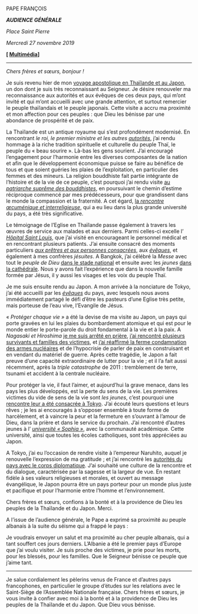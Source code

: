 PAPE FRANÇOIS

***AUDIENCE GÉNÉRALE***

*Place Saint Pierre*

*Mercredi 27 novembre 2019*

**[ [Multimédia](http://w2.vatican.va/content/francesco/fr/events/event.dir.html/content/vaticanevents/fr/2019/11/27/udienzagenerale.html)]**

* * *

*Chers frères et sœurs, bonjour !*

Je suis revenu hier de mon [voyage apostolique en Thaïlande et au Japon](http://w2.vatican.va/content/francesco/fr/travels/2019/outside/documents/papa-francesco-thailandia-giappone-2019.html), un don dont je suis très reconnaissant au Seigneur. Je désire renouveler ma reconnaissance aux autorités et aux évêques de ces deux pays, qui m’ont invité et qui m’ont accueilli avec une grande attention, et surtout remercier le peuple thaïlandais et le peuple japonais. Cette visite a accru ma proximité et mon affection pour ces peuples : que Dieu les bénisse par une abondance de prospérité et de paix.

La Thaïlande est un antique royaume qui s’est profondément modernisé. En rencontrant *le roi, le premier ministre et les autres [autorités](http://w2.vatican.va/content/francesco/fr/events/event.dir.html/content/vaticanevents/fr/2019/11/21/autorita-thailandia.html)*, j’ai rendu hommage à la riche tradition spirituelle et culturelle du peuple Thaï, le peuple du « beau sourire ». Là-bas les gens sourient. J’ai encouragé l’engagement pour l’harmonie entre les diverses composantes de la nation et afin que le développement économique puisse se faire au bénéfice de tous et que soient guéries les plaies de l’exploitation, en particulier des femmes et des mineurs. La religion bouddhiste fait partie intégrante de l’histoire et de la vie de ce peuple, c’est pourquoi j’ai rendu visite [au *patriarche suprême des bouddhistes*](http://w2.vatican.va/content/francesco/fr/events/event.dir.html/content/vaticanevents/fr/2019/11/21/patriarca-buddisti-thailandia.html), en poursuivant le chemin d’estime réciproque commencé par mes prédécesseurs, pour que grandissent dans le monde la compassion et la fraternité. A cet égard, [la *rencontre œcuménique et interreligieuse*](http://w2.vatican.va/content/francesco/fr/events/event.dir.html/content/vaticanevents/fr/2019/11/22/leader-religiosi-thailandia.html), qui a eu lieu dans la plus grande université du pays, a été très significative.

Le témoignage de l’Eglise en Thaïlande passe également à travers les œuvres de service aux malades et aux derniers. Parmi celles-ci excelle l’ *[Hôpital Saint Louis](http://w2.vatican.va/content/francesco/fr/events/event.dir.html/content/vaticanevents/fr/2019/11/21/personalemedico-thailandia.html)*, que j’ai visité en encourageant le personnel médical et en rencontrant plusieurs patients. J’ai ensuite consacré des moments particuliers *[aux prêtres et aux personnes consacrées](http://w2.vatican.va/content/francesco/fr/events/event.dir.html/content/vaticanevents/fr/2019/11/22/consacrati-thailandia.html)*, aux *[évêques](http://w2.vatican.va/content/francesco/fr/events/event.dir.html/content/vaticanevents/fr/2019/11/22/vescovi-thailandia.html)*, et également à mes confrères *jésuites*. A Bangkok, j’ai célébré la *Messe* avec tout le *peuple de Dieu* [dans le stade national](http://w2.vatican.va/content/francesco/fr/events/event.dir.html/content/vaticanevents/fr/2019/11/21/messa-thailandia.html) et ensuite avec les *jeunes* [dans la cathédrale](http://w2.vatican.va/content/francesco/fr/events/event.dir.html/content/vaticanevents/fr/2019/11/22/messa-giovani-thailandia.html). Nous y avons fait l’expérience que dans la nouvelle famille formée par Jésus, il y aussi les visages et les voix du peuple Thaï.

Je me suis ensuite rendu au Japon. A mon arrivée à la nonciature de Tokyo, j’ai été accueilli par les *[évêques](http://w2.vatican.va/content/francesco/fr/events/event.dir.html/content/vaticanevents/fr/2019/11/23/vescovi-tokyo.html)* du pays, avec lesquels nous avons immédiatement partagé le défi d’être les pasteurs d’une Eglise très petite, mais porteuse de l’eau vive, l’Evangile de Jésus.

« *Protéger chaque vie »* a été la devise de ma visite au Japon, un pays qui porte gravées en lui les plaies du bombardement atomique et qui est pour le monde entier le porte-parole du droit fondamental à la vie et à la paix. A *Nagasaki et Hiroshima* [je me suis arrêté en prière](http://w2.vatican.va/content/francesco/fr/events/event.dir.html/content/vaticanevents/fr/2019/11/24/omaggio-santimartiri-nagasaki.html), [j’ai rencontré plusieurs survivants et familles des victimes](http://w2.vatican.va/content/francesco/fr/events/event.dir.html/content/vaticanevents/fr/2019/11/25/vittime-tokyo.html), et [j’ai réaffirmé la ferme condamnation des armes nucléaires](http://w2.vatican.va/content/francesco/fr/events/event.dir.html/content/vaticanevents/fr/2019/11/24/messaggio-arminucleari-nagasaki.html) et de l’hypocrisie de parler de paix en construisant et en vendant du matériel de guerre. Après cette tragédie, le Japon a fait preuve d’une capacité extraordinaire de lutter pour la vie ; et il l’a fait aussi récemment, après la *triple catastrophe* de 2011 : tremblement de terre, tsunami et accident à la centrale nucléaire.

Pour protéger la vie, il faut l’aimer, et aujourd’hui la grave menace, dans les pays les plus développés, est la perte du sens de la vie. Les premières victimes du vide de sens de la vie sont *les jeunes*, c’est pourquoi une [rencontre leur a été consacrée à Tokyo](http://w2.vatican.va/content/francesco/fr/events/event.dir.html/content/vaticanevents/fr/2019/11/25/giovani-tokyo.html). J’ai écouté leurs questions et leurs rêves ; je les ai encouragés à s’opposer ensemble à toute forme de harcèlement, et à vaincre la peur et la fermeture en s’ouvrant à l’amour de Dieu, dans la prière et dans le service du prochain. J’ai rencontré d’autres jeunes à l’ *[université « Sophia »](http://w2.vatican.va/content/francesco/fr/events/event.dir.html/content/vaticanevents/fr/2019/11/26/universita-tokyo.html)*, avec la communauté académique. Cette université, ainsi que toutes les écoles catholiques, sont très appréciées au Japon.

A Tokyo, j’ai eu l’occasion de rendre visite à l’empereur Naruhito, auquel je renouvelle l’expression de ma gratitude ; et j’ai rencontré les [autorités du pays avec le corps diplomatique](http://w2.vatican.va/content/francesco/fr/events/event.dir.html/content/vaticanevents/fr/2019/11/25/autorita-kantei.html). J’ai souhaité une culture de la rencontre et du dialogue, caractérisée par la sagesse et la largeur de vue. En restant fidèle à ses valeurs religieuses et morales, et ouvert au message évangélique, le Japon pourra être un pays porteur pour un monde plus juste et pacifique et pour l’harmonie entre l’homme et l’environnement.

Chers frères et sœurs, confions à la bonté et à la providence de Dieu les peuples de la Thaïlande et du Japon. Merci.

A l’issue de l’audience générale, le Pape a exprimé sa proximité au peuple albanais à la suite du séisme qui a frappé le pays :

Je voudrais envoyer un salut et ma proximité au cher peuple albanais, qui a tant souffert ces jours derniers. L’Albanie a été le premier pays d’Europe que j’ai voulu visiter. Je suis proche des victimes, je prie pour les morts, pour les blessés, pour les familles. Que le Seigneur bénisse ce peuple que j’aime tant.

* * *

Je salue cordialement les pèlerins venus de France et d’autres pays francophones, en particulier le groupe d’études sur les relations avec le Saint-Siège de l’Assemblée Nationale française. Chers frères et sœurs, je vous invite à confier avec moi à la bonté et à la providence de Dieu les peuples de la Thaïlande et du Japon. Que Dieu vous bénisse.